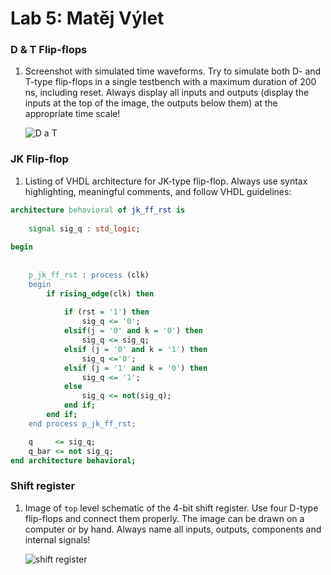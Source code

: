 # Lab 5: Matěj Výlet

### D & T Flip-flops

1. Screenshot with simulated time waveforms. Try to simulate both D- and T-type flip-flops in a single testbench with a maximum duration of 200 ns, including reset. Always display all inputs and outputs (display the inputs at the top of the image, the outputs below them) at the appropriate time scale!

   ![D a T](https://user-images.githubusercontent.com/124773189/223703730-8528c9f9-81e8-43af-b483-938951d0681d.png)

  

### JK Flip-flop

1. Listing of VHDL architecture for JK-type flip-flop. Always use syntax highlighting, meaningful comments, and follow VHDL guidelines:

```vhdl
architecture behavioral of jk_ff_rst is
   
    signal sig_q : std_logic;
   
begin
 
  
    p_jk_ff_rst : process (clk)
    begin
        if rising_edge(clk) then
            
            if (rst = '1') then
                sig_q <= '0';                     
            elsif(j = '0' and k = '0') then
                sig_q <= sig_q;
            elsif (j = '0' and k = '1') then
                sig_q <='0';
            elsif (j = '1' and k = '0') then
                sig_q <= '1';
            else 
                sig_q <= not(sig_q);
            end if;
        end if;
    end process p_jk_ff_rst;

    q     <= sig_q;
    q_bar <= not sig_q;
end architecture behavioral;
```

### Shift register

1. Image of `top` level schematic of the 4-bit shift register. Use four D-type flip-flops and connect them properly. The image can be drawn on a computer or by hand. Always name all inputs, outputs, components and internal signals!
   
   ![shift register](https://user-images.githubusercontent.com/124773189/224072578-a07afb43-08da-4f11-b5c7-32b5aca0c3fd.jpg)


